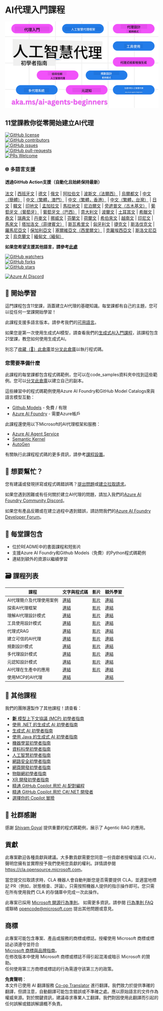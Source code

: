 <!--
CO_OP_TRANSLATOR_METADATA:
{
  "original_hash": "9b4c2650691b24b20e0c912d01a466a2",
  "translation_date": "2025-08-21T12:04:39+00:00",
  "source_file": "README.md",
  "language_code": "mo"
}
-->
# AI代理入門課程

![生成式AI入門](../../translated_images/repo-thumbnail.083b24afed61b6dd27a7fc53798bebe9edf688a41031163a1fca9f61c64d63ec.mo.png)

## 11堂課教你從零開始建立AI代理

[![GitHub license](https://img.shields.io/github/license/microsoft/ai-agents-for-beginners.svg)](https://github.com/microsoft/ai-agents-for-beginners/blob/master/LICENSE?WT.mc_id=academic-105485-koreyst)  
[![GitHub contributors](https://img.shields.io/github/contributors/microsoft/ai-agents-for-beginners.svg)](https://GitHub.com/microsoft/ai-agents-for-beginners/graphs/contributors/?WT.mc_id=academic-105485-koreyst)  
[![GitHub issues](https://img.shields.io/github/issues/microsoft/ai-agents-for-beginners.svg)](https://GitHub.com/microsoft/ai-agents-for-beginners/issues/?WT.mc_id=academic-105485-koreyst)  
[![GitHub pull-requests](https://img.shields.io/github/issues-pr/microsoft/ai-agents-for-beginners.svg)](https://GitHub.com/microsoft/ai-agents-for-beginners/pulls/?WT.mc_id=academic-105485-koreyst)  
[![PRs Welcome](https://img.shields.io/badge/PRs-welcome-brightgreen.svg?style=flat-square)](http://makeapullrequest.com?WT.mc_id=academic-105485-koreyst)  

### 🌐 多語言支援

#### 透過GitHub Action支援（自動化且始終保持最新）

[法文](../fr/README.md) | [西班牙文](../es/README.md) | [德文](../de/README.md) | [俄文](../ru/README.md) | [阿拉伯文](../ar/README.md) | [波斯文（法爾西）](../fa/README.md) | [烏爾都文](../ur/README.md) | [中文（簡體）](../zh/README.md) | [中文（繁體，澳門）](./README.md) | [中文（繁體，香港）](../hk/README.md) | [中文（繁體，台灣）](../tw/README.md) | [日文](../ja/README.md) | [韓文](../ko/README.md) | [印地文](../hi/README.md) | [孟加拉文](../bn/README.md) | [馬拉地文](../mr/README.md) | [尼泊爾文](../ne/README.md) | [旁遮普文（古木基文）](../pa/README.md) | [葡萄牙文（葡萄牙）](../pt/README.md) | [葡萄牙文（巴西）](../br/README.md) | [意大利文](../it/README.md) | [波蘭文](../pl/README.md) | [土耳其文](../tr/README.md) | [希臘文](../el/README.md) | [泰文](../th/README.md) | [瑞典文](../sv/README.md) | [丹麥文](../da/README.md) | [挪威文](../no/README.md) | [芬蘭文](../fi/README.md) | [荷蘭文](../nl/README.md) | [希伯來文](../he/README.md) | [越南文](../vi/README.md) | [印尼文](../id/README.md) | [馬來文](../ms/README.md) | [塔加洛文（菲律賓文）](../tl/README.md) | [斯瓦希里文](../sw/README.md) | [匈牙利文](../hu/README.md) | [捷克文](../cs/README.md) | [斯洛伐克文](../sk/README.md) | [羅馬尼亞文](../ro/README.md) | [保加利亞文](../bg/README.md) | [塞爾維亞文（西里爾文）](../sr/README.md) | [克羅埃西亞文](../hr/README.md) | [斯洛文尼亞文](../sl/README.md) | [烏克蘭文](../uk/README.md) | [緬甸文（緬甸）](../my/README.md)

**如果您希望支援其他語言，請參考[此處](https://github.com/Azure/co-op-translator/blob/main/getting_started/supported-languages.md)**

[![GitHub watchers](https://img.shields.io/github/watchers/microsoft/ai-agents-for-beginners.svg?style=social&label=Watch)](https://GitHub.com/microsoft/ai-agents-for-beginners/watchers/?WT.mc_id=academic-105485-koreyst)  
[![GitHub forks](https://img.shields.io/github/forks/microsoft/ai-agents-for-beginners.svg?style=social&label=Fork)](https://GitHub.com/microsoft/ai-agents-for-beginners/network/?WT.mc_id=academic-105485-koreyst)  
[![GitHub stars](https://img.shields.io/github/stars/microsoft/ai-agents-for-beginners.svg?style=social&label=Star)](https://GitHub.com/microsoft/ai-agents-for-beginners/stargazers/?WT.mc_id=academic-105485-koreyst)  

[![Azure AI Discord](https://dcbadge.limes.pink/api/server/kzRShWzttr)](https://discord.gg/kzRShWzttr)

## 🌱 開始學習

這門課程包含11堂課，涵蓋建立AI代理的基礎知識。每堂課都有自己的主題，您可以從任何一堂課開始學習！

此課程支援多語言版本。請參考我們的[可用語言](../..)。

如果您是第一次使用生成式AI模型，請查看我們的[生成式AI入門課程](https://aka.ms/genai-beginners)，該課程包含21堂課，教您如何使用生成式AI。

別忘了[收藏（🌟）此倉庫](https://docs.github.com/en/get-started/exploring-projects-on-github/saving-repositories-with-stars?WT.mc_id=academic-105485-koreyst)並[分叉此倉庫](https://github.com/microsoft/ai-agents-for-beginners/fork)以執行程式碼。

### 您需要準備什麼

此課程的每堂課都包含程式碼範例，您可以在code_samples資料夾中找到這些範例。您可以[分叉此倉庫](https://github.com/microsoft/ai-agents-for-beginners/fork)以建立自己的副本。

這些練習中的程式碼範例使用Azure AI Foundry和GitHub Model Catalogs來與語言模型互動：

- [Github Models](https://aka.ms/ai-agents-beginners/github-models) - 免費 / 有限
- [Azure AI Foundry](https://aka.ms/ai-agents-beginners/ai-foundry) - 需要Azure帳戶

此課程還使用以下Microsoft的AI代理框架和服務：

- [Azure AI Agent Service](https://aka.ms/ai-agents-beginners/ai-agent-service)  
- [Semantic Kernel](https://aka.ms/ai-agents-beginners/semantic-kernel)  
- [AutoGen](https://aka.ms/ai-agents/autogen)  

有關執行此課程程式碼的更多資訊，請參考[課程設置](./00-course-setup/README.md)。

## 🙏 想要幫忙？

您有建議或發現拼寫或程式碼錯誤嗎？[提出問題](https://github.com/microsoft/ai-agents-for-beginners/issues?WT.mc_id=academic-105485-koreyst)或[建立拉取請求](https://github.com/microsoft/ai-agents-for-beginners/pulls?WT.mc_id=academic-105485-koreyst)。

如果您遇到困難或有任何關於建立AI代理的問題，請加入我們的[Azure AI Foundry Community Discord](https://discord.gg/kzRShWzttr)。

如果您有產品反饋或在建立過程中遇到錯誤，請訪問我們的[Azure AI Foundry Developer Forum](https://aka.ms/azureaifoundry/forum)。

## 📂 每堂課包含

- 位於README中的書面課程和短影片  
- 支援Azure AI Foundry和Github Models（免費）的Python程式碼範例  
- 連結到額外的資源以繼續學習  

## 🗃️ 課程列表

| **課程**                                 | **文字與程式碼**                                  | **影片**                                                  | **額外學習**                                                                     |
|------------------------------------------|--------------------------------------------------|----------------------------------------------------------|----------------------------------------------------------------------------------|
| AI代理簡介及代理使用案例                 | [連結](./01-intro-to-ai-agents/README.md)        | [影片](https://youtu.be/3zgm60bXmQk?si=z8QygFvYQv-9WtO1) | [連結](https://aka.ms/ai-agents-beginners/collection?WT.mc_id=academic-105485-koreyst) |
| 探索AI代理框架                           | [連結](./02-explore-agentic-frameworks/README.md)| [影片](https://youtu.be/ODwF-EZo_O8?si=Vawth4hzVaHv-u0H) | [連結](https://aka.ms/ai-agents-beginners/collection?WT.mc_id=academic-105485-koreyst) |
| 理解AI代理設計模式                       | [連結](./03-agentic-design-patterns/README.md)   | [影片](https://youtu.be/m9lM8qqoOEA?si=BIzHwzstTPL8o9GF) | [連結](https://aka.ms/ai-agents-beginners/collection?WT.mc_id=academic-105485-koreyst) |
| 工具使用設計模式                         | [連結](./04-tool-use/README.md)                  | [影片](https://youtu.be/vieRiPRx-gI?si=2z6O2Xu2cu_Jz46N) | [連結](https://aka.ms/ai-agents-beginners/collection?WT.mc_id=academic-105485-koreyst) |
| 代理式RAG                                | [連結](./05-agentic-rag/README.md)               | [影片](https://youtu.be/WcjAARvdL7I?si=gKPWsQpKiIlDH9A3) | [連結](https://aka.ms/ai-agents-beginners/collection?WT.mc_id=academic-105485-koreyst) |
| 建立可信的AI代理                         | [連結](./06-building-trustworthy-agents/README.md)| [影片](https://youtu.be/iZKkMEGBCUQ?si=jZjpiMnGFOE9L8OK) | [連結](https://aka.ms/ai-agents-beginners/collection?WT.mc_id=academic-105485-koreyst) |
| 規劃設計模式                             | [連結](./07-planning-design/README.md)           | [影片](https://youtu.be/kPfJ2BrBCMY?si=6SC_iv_E5-mzucnC) | [連結](https://aka.ms/ai-agents-beginners/collection?WT.mc_id=academic-105485-koreyst) |
| 多代理設計模式                           | [連結](./08-multi-agent/README.md)               | [影片](https://youtu.be/V6HpE9hZEx0?si=rMgDhEu7wXo2uo6g) | [連結](https://aka.ms/ai-agents-beginners/collection?WT.mc_id=academic-105485-koreyst) |
| 元認知設計模式                           | [連結](./09-metacognition/README.md)             | [影片](https://youtu.be/His9R6gw6Ec?si=8gck6vvdSNCt6OcF) | [連結](https://aka.ms/ai-agents-beginners/collection?WT.mc_id=academic-105485-koreyst) |
| AI代理在生產中的應用                     | [連結](./10-ai-agents-production/README.md)      | [影片](https://youtu.be/l4TP6IyJxmQ?si=31dnhexRo6yLRJDl) | [連結](https://aka.ms/ai-agents-beginners/collection?WT.mc_id=academic-105485-koreyst) |
| 使用MCP的AI代理                          | [連結](./11-mcp/README.md)                       |                                                          | [連結](https://aka.ms/mcp-for-beginners)                                               |

## 🎒 其他課程

我們的團隊還製作了其他課程！請查看：
- [**新** 模型上下文協議 (MCP) 初學者指南](https://github.com/microsoft/mcp-for-beginners?WT.mc_id=academic-105485-koreyst)
- [使用 .NET 的生成式 AI 初學者指南](https://github.com/microsoft/Generative-AI-for-beginners-dotnet?WT.mc_id=academic-105485-koreyst)
- [生成式 AI 初學者指南](https://github.com/microsoft/generative-ai-for-beginners?WT.mc_id=academic-105485-koreyst)
- [使用 Java 的生成式 AI 初學者指南](https://github.com/microsoft/generative-ai-for-beginners-java?WT.mc_id=academic-105485-koreyst)
- [機器學習初學者指南](https://aka.ms/ml-beginners?WT.mc_id=academic-105485-koreyst)
- [資料科學初學者指南](https://aka.ms/datascience-beginners?WT.mc_id=academic-105485-koreyst)
- [人工智慧初學者指南](https://aka.ms/ai-beginners?WT.mc_id=academic-105485-koreyst)
- [網路安全初學者指南](https://github.com/microsoft/Security-101??WT.mc_id=academic-96948-sayoung)
- [網頁開發初學者指南](https://aka.ms/webdev-beginners?WT.mc_id=academic-105485-koreyst)
- [物聯網初學者指南](https://aka.ms/iot-beginners?WT.mc_id=academic-105485-koreyst)
- [XR 開發初學者指南](https://github.com/microsoft/xr-development-for-beginners?WT.mc_id=academic-105485-koreyst)
- [精通 GitHub Copilot 用於 AI 配對編程](https://aka.ms/GitHubCopilotAI?WT.mc_id=academic-105485-koreyst)
- [精通 GitHub Copilot 用於 C#/.NET 開發者](https://github.com/microsoft/mastering-github-copilot-for-dotnet-csharp-developers?WT.mc_id=academic-105485-koreyst)
- [選擇你的 Copilot 冒險](https://github.com/microsoft/CopilotAdventures?WT.mc_id=academic-105485-koreyst)

## 🌟 社群感謝

感謝 [Shivam Goyal](https://www.linkedin.com/in/shivam2003/) 提供重要的程式碼範例，展示了 Agentic RAG 的應用。

## 貢獻

此專案歡迎各種貢獻與建議。大多數貢獻需要您同意一份貢獻者授權協議 (CLA)，聲明您擁有並實際授予我們使用您貢獻的權利。詳情請參閱  
<https://cla.opensource.microsoft.com>。

當您提交拉取請求時，CLA 機器人會自動判斷您是否需要提供 CLA，並適當地標記 PR（例如，狀態檢查、評論）。只需按照機器人提供的指示操作即可。您只需在所有使用我們 CLA 的存儲庫中完成一次此操作。

此專案已採用 [Microsoft 開源行為準則](https://opensource.microsoft.com/codeofconduct/)。
如需更多資訊，請參閱 [行為準則 FAQ](https://opensource.microsoft.com/codeofconduct/faq/) 或聯絡 [opencode@microsoft.com](mailto:opencode@microsoft.com) 提出其他問題或意見。

## 商標

此專案可能包含專案、產品或服務的商標或標誌。授權使用 Microsoft 商標或標誌必須遵守並符合  
[Microsoft 商標與品牌指南](https://www.microsoft.com/legal/intellectualproperty/trademarks/usage/general)。  
在修改版本中使用 Microsoft 商標或標誌不得引起混淆或暗示 Microsoft 的贊助。  
任何使用第三方商標或標誌的行為需遵守該第三方的政策。

**免責聲明**：  
本文件已使用 AI 翻譯服務 [Co-op Translator](https://github.com/Azure/co-op-translator) 進行翻譯。我們致力於提供準確的翻譯，但請注意，自動翻譯可能包含錯誤或不準確之處。應以原始語言的文件作為權威來源。對於關鍵資訊，建議尋求專業人工翻譯。我們對因使用此翻譯而引起的任何誤解或錯誤解讀概不負責。
